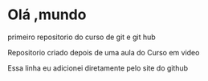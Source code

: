 # Olá ,mundo
 primeiro repositorio do curso de git e git hub 

Repositorio criado depois de uma aula do Curso em video

Essa linha eu adicionei diretamente pelo site do github
